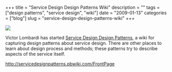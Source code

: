 +++
title = "Service Design Design Patterns Wiki"
description = ""
tags = ["design patterns", "service design", "wiki"]
date = "2009-01-13"
categories = ["blog"]
slug = "service-design-design-patterns-wiki"
+++



  <div class="notebook-screenshot"><a href="http://servicedesignpatterns.pbwiki.com/FrontPage"><img src="/media/bluga/wt496cf8aecb640_0.jpg"/></a></div><p>Victor Lombardi has started <a href="http://servicedesignpatterns.pbwiki.com/FrontPage">Service Design Design Patterns</a>, a wiki for capturing design patterns about service design. There are other places to learn about design process and methods; these patterns try to describe aspects of the service itself.</p>
    
  <a href="http://servicedesignpatterns.pbwiki.com/FrontPage">http://servicedesignpatterns.pbwiki.com/FrontPage</a>
